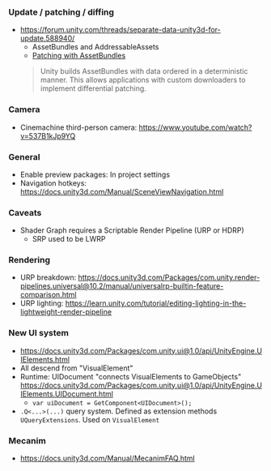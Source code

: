 
### Update / patching / diffing
* https://forum.unity.com/threads/separate-data-unity3d-for-update.588940/
    * AssetBundles and AddressableAssets
    * [Patching with AssetBundles](https://docs.unity3d.com/Manual/AssetBundles-Patching.html)
    > Unity builds AssetBundles with data ordered in a deterministic manner. This allows applications with custom downloaders to implement differential patching.

### Camera
* Cinemachine third-person camera: https://www.youtube.com/watch?v=537B1kJp9YQ

### General

* Enable preview packages: In project settings
* Navigation hotkeys: https://docs.unity3d.com/Manual/SceneViewNavigation.html


### Caveats
 * Shader Graph requires a Scriptable Render Pipeline (URP or HDRP)
     * SRP used to be LWRP

### Rendering
 * URP breakdown: https://docs.unity3d.com/Packages/com.unity.render-pipelines.universal@10.2/manual/universalrp-builtin-feature-comparison.html
 * URP lighting: https://learn.unity.com/tutorial/editing-lighting-in-the-lightweight-render-pipeline

### New UI system
* https://docs.unity3d.com/Packages/com.unity.ui@1.0/api/UnityEngine.UIElements.html
* All descend from "VisualElement"
* Runtime: UIDocument "connects VisualElements to GameObjects" https://docs.unity3d.com/Packages/com.unity.ui@1.0/api/UnityEngine.UIElements.UIDocument.html
    * `var uiDocument = GetComponent<UIDocument>();`
* `.Q<...>(...)` query system. Defined as extension methods `UQueryExtensions`. Used on `VisualElement`

### Mecanim

* https://docs.unity3d.com/Manual/MecanimFAQ.html

